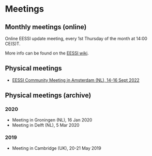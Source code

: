 # Meetings
## Monthly meetings (online)

Online EESSI update meeting, every 1st Thursday of the month at 14:00 CE(S)T.

More info can be found on the [EESSI wiki](https://github.com/EESSI/meetings/wiki).

## Physical meetings
* [EESSI Community Meeting in Amsterdam (NL), 14-16 Sept 2022](meetings/2022-09-amsterdam.md)


## Physical meetings (archive)
### 2020
* Meeting in Groningen (NL), 16 Jan 2020
* Meeting in Delft (NL), 5 Mar 2020

### 2019
* Meeting in Cambridge (UK), 20-21 May 2019
